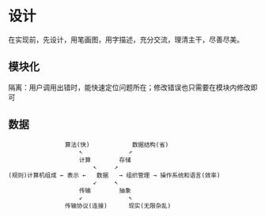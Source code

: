 # 设计

在实现前，先设计，用笔画图，用字描述，充分交流，理清主干，尽善尽美。

## 模块化

隔离：用户调用出错时，能快速定位问题所在；修改错误也只需要在模块内修改即可

## 数据

                    算法(快)            数据结构(省)
                        ↖             ↗
                        计算        存储
                            ↖     ↗
    (规则)计算机组成 ← 表示 ←   数据   → 组织管理 → 操作系统和语言(效率)
                            ↙     ↖
                        传输        抽象
                        ↙             ↖
                    传输协议(连接)      现实(无限杂乱)
